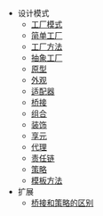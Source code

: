 - 设计模式
  - [工厂模式](设计模式/md/工厂模式.md)
  - [简单工厂](设计模式/md/简单工厂.md)
  - [工厂方法](设计模式/md/工厂方法.md)
  - [抽象工厂](设计模式/md/抽象工厂.md)
  - [原型](设计模式/md/原型模式.md)
  - [外观](设计模式/md/外观模式.md)
  - [适配器](设计模式/md/适配器模式.md)
  - [桥接](设计模式/md/桥接模式.md)
  - [组合](设计模式/md/组合模式.md)
  - [装饰](设计模式/md/装饰模式.md)
  - [享元](设计模式/md/享元模式.md)
  - [代理](设计模式/md/代理模式.md)
  - [责任链](设计模式/md/责任链.md)
  - [策略](设计模式/md/策略.md)
  - [模板方法](设计模式/md/模板方法.md)
- 扩展
  - [桥接和策略的区别](设计模式/md/桥接和策略的区别.md)

